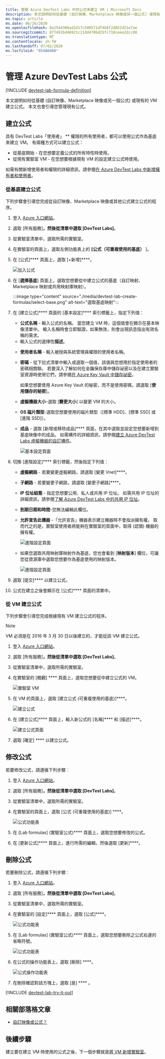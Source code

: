 ```yaml
---
title: 管理 Azure DevTest Labs 中的公式來建立 VM | Microsoft Docs
description: 本文說明如何從基礎 (自訂映像、Marketplace 映像或另一個公式) 或現有的 VM 建立公式。
ms.topic: article
ms.date: 06/26/2020
ms.openlocfilehash: 0a254d306ad2417c500571df4b8f2d852d21e7ae
ms.sourcegitcommit: 877491bd46921c11dd478bd25fc718ceee2dcc08
ms.translationtype: MT
ms.contentlocale: zh-TW
ms.lasthandoff: 07/02/2020
ms.locfileid: "85480400"
---
```

# <a name="manage-azure-devtest-labs-formulas"></a>管理 Azure DevTest Labs 公式

[!INCLUDE [devtest-lab-formula-definition](../../includes/devtest-lab-formula-definition.md)]

本文說明如何從基礎 (自訂映像、Marketplace 映像或另一個公式) 或現有的 VM 建立公式。 本文也會引導您管理現有公式。

## <a name="create-a-formula"></a>建立公式
具有 DevTest Labs「使用者」 ** 權限的所有使用者，都可以使用公式作為基底來建立 VM。 有兩種方式可以建立公式： 

* 從基底開始 - 在您想要定義公式的所有特性時使用。
* 從現有實驗室 VM - 在您想要根據現有 VM 的設定建立公式時使用。

如需有關新增使用者和權限的詳細資訊，請參閱[在 Azure DevTest Labs 中新增擁有者和使用者](./devtest-lab-add-devtest-user.md)。

### <a name="create-a-formula-from-a-base"></a>從基底建立公式
下列步驟會引導您完成從自訂映像、Marketplace 映像或其他公式建立公式的程序。

1. 登入 [Azure 入口網站](https://portal.azure.com)。

2. 選取 [所有服務]****，然後從清單中選取 [DevTest Labs]****。

3. 從實驗室清單中，選取所需的實驗室。  

4. 在實驗室的頁面上，選取左側功能表上的 **[公式（可重複使用的基底）** ]。
5. 在 [公式]**** 頁面上，選取 [+新增]****。
   
    ![加入公式](./media/devtest-lab-create-formulas/add-formula.png)
6. 在 [**選擇基底**] 頁面上，選取您想要從中建立公式的基底（自訂映射、Marketplace 映射或共用映射庫映射）。

    :::image type="content" source="./media/devtest-lab-create-formulas/select-base.png" alt-text="選取基底映射":::
1. 在 [建立公式]**** 頁面的 [基本設定]**** 索引標籤上，指定下列值：
   
    * **公式名稱** - 輸入公式的名稱。 當您建立 VM 時，這個值會在顯示在基本映像清單中。 輸入名稱時會立即驗證，如果無效，則會出現訊息指出有效名稱的需求。
    - 輸入公式的選擇性**描述**。 
    * **使用者名稱** - 輸入被授與系統管理員權限的使用者名稱。
    * **密碼** - 從下拉式清單中輸入或選取一個值，該值與您想用於指定使用者的密碼相關聯。 若要深入了解如何在金鑰保存庫中儲存祕密以及在建立實驗室資源時使用它們，請參閱[在 Azure Key Vault 中儲存祕密](devtest-lab-store-secrets-in-key-vault.md)。

        如果您想要使用 Azure Key Vault 的秘密，而不是使用密碼，請選取 [**使用儲存的秘密**]。 
    * **虛擬機器大小**-選取 [**變更大小**] 以變更 VM 的大小。 
    - **OS 磁片類型**-選取您想要使用的磁片類型（[標準 HDD]、[標準 SSD] 或 [進階 SSD]）。
    * **成品** - 選取 [新增或移除成品]**** 頁面，在其中選取並設定您想要新增到基底映像中的成品。 如需構件的詳細資訊，請參閱[建立 Azure DevTest Labs 虛擬機器的自訂構件](devtest-lab-artifact-author.md)。

        ![基本設定頁面](./media/devtest-lab-create-formulas/basic-settings.png)
8. 切換 [進階設定]**** 索引標籤，然後指定下列值：
    - **虛擬網路** - 若要變更虛擬網路，請選取 [變更 Vnet]****。 
    - **子網路** - 若要變更子網路，請選取 [變更子網路]****。 
    - **IP 位址組態** - 指定您想要公用、私人或共用 IP 位址。 如需共用 IP 位址的詳細資訊，請參閱[了解 Azure DevTest Labs 中的共用 IP 位址](./devtest-lab-shared-ip.md)。
    - **到期日期和時間**-您無法編輯此欄位。 
    - **允許宣告此機器** -「允許宣告」機器表示建立機器時不會指派擁有權。 取而代之的是，實驗室使用者將能夠在實驗室的頁面中，取得 (認領) 機器的擁有權。  

        ![進階設定頁面](./media/devtest-lab-create-formulas/advanced-settings.png)
    - 如果您選取共用映射庫映射作為基底，您也會看到 [**映射版本**] 欄位，可讓您從資源庫中選取您想要作為基底使用的映射版本。 

        ![進階設定頁面](./media/devtest-lab-create-formulas/advanced-settings-shared-image-gallery.png)
8. 選取 [提交]**** 以建立公式。

9. 公式在建立之後會顯示在 [公式]**** 頁面的清單中。

### <a name="create-a-formula-from-a-vm"></a>從 VM 建立公式
下列步驟會引導您完成根據現有 VM 建立公式的程序。 

> [!NOTE]
> VM 必須是在 2016 年 3 月 30 日以後建立的，才能從該 VM 建立公式。 
> 
> 

1. 登入 [Azure 入口網站](https://go.microsoft.com/fwlink/p/?LinkID=525040)。
2. 選取 [所有服務]****，然後從清單中選取 [DevTest Labs]****。
3. 從實驗室清單中，選取所需的實驗室。  
4. 在實驗室的 [概觀] **** 頁面上，選取您想要從中建立公式的 VM。
   
    ![實驗室 VM](./media/devtest-lab-create-formulas/my-vms.png)
5. 在 VM 的頁面上，選取 [建立公式 (可重複使用的基底)]****。
   
    ![建立公式](./media/devtest-lab-create-formulas/create-formula-menu.png)
6. 在 [建立公式]**** 頁面上，輸入新公式的 [名稱]**** 和 [描述]****。
   
    ![建立公式頁面](./media/devtest-lab-create-formulas/create-formula-blade.png)
7. 選取 [確定] **** 以建立公式。

## <a name="modify-a-formula"></a>修改公式
若要修改公式，請遵循下列步驟︰

1. 登入 [Azure 入口網站](https://go.microsoft.com/fwlink/p/?LinkID=525040)。
2. 選取 [所有服務]****，然後從清單中選取 [DevTest Labs]****。
3. 從實驗室清單中，選取所需的實驗室。  
4. 在實驗室的頁面上，選取 [公式 (可重複使用的基底)] ****。
   
    ![公式功能表](./media/devtest-lab-manage-formulas/lab-settings-formulas.png)
5. 在 [Lab formulas] \(實驗室公式\)**** 頁面上，選取您想要修改的公式。
6. 在 [更新公式]**** 頁面上，進行所需的編輯，然後選取 [更新]****。

## <a name="delete-a-formula"></a>刪除公式
若要刪除公式，請遵循下列步驟︰

1. 登入 [Azure 入口網站](https://go.microsoft.com/fwlink/p/?LinkID=525040)。
2. 選取 [所有服務]****，然後從清單中選取 [DevTest Labs]****。
3. 從實驗室清單中，選取所需的實驗室。  
4. 在實驗室的 [設定]**** 頁面上，選取 [公式]****。
   
    ![公式功能表](./media/devtest-lab-manage-formulas/lab-settings-formulas.png)
5. 在 [Lab formulas] \(實驗室公式)**** 頁面上，選取您想要刪除之公式右邊的省略符號。
   
    ![公式功能表](./media/devtest-lab-manage-formulas/lab-formulas-blade.png)
6. 在公式的操作功能表上，選取 [刪除] ****。
   
    ![公式操作功能表](./media/devtest-lab-manage-formulas/formula-delete-context-menu.png)
7. 在刪除確認對話方塊上，選取 [是] **** 。

[!INCLUDE [devtest-lab-try-it-out](../../includes/devtest-lab-try-it-out.md)]

## <a name="related-blog-posts"></a>相關部落格文章
* [自訂映像或公式？](devtest-lab-faq.md#what-is-the-difference-between-a-custom-image-and-a-formula)

## <a name="next-steps"></a>後續步驟
建立要在建立 VM 時使用的公式之後，下一個步驟就是[將 VM 新增實驗室](devtest-lab-add-vm.md)。

